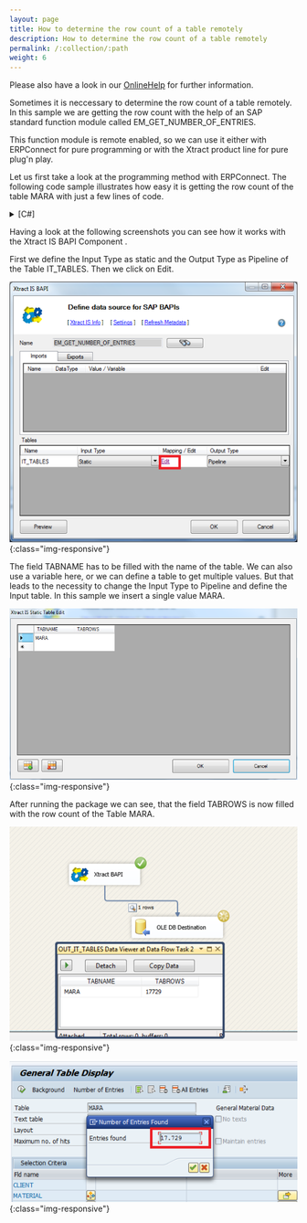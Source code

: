 ```yaml
---
layout: page
title: How to determine the row count of a table remotely
description: How to determine the row count of a table remotely
permalink: /:collection/:path
weight: 6
---
```


Please also have a look in our [OnlineHelp](https://help.theobald-software.com/en/) for further information.

Sometimes it is neccessary to determine the row count of a table remotely. In this sample we are getting the row count with the help of an SAP standard function module called EM_GET_NUMBER_OF_ENTRIES.

This function module is remote enabled, so we can use it either with ERPConnect for pure programming or with the Xtract product line for pure plug'n play.

Let us first take a look at the programming method with ERPConnect. The following code sample illustrates how easy it is getting the row count of the table MARA with just a few lines of code.

<details>
<summary>[C#]</summary>
{% highlight csharp %}
R3Connection con = new R3Connection("SAPServer", 00, "SAPUser", "Password", "EN", "800");
RFCFunction func = con.CreateFunction("EM_GET_NUMBER_OF_ENTRIES");
RFCStructure entrystruc = func.Tables["IT_TABLES"].AddRow();
entrystruc["TABNAME"] = "MARA";
CountFunc.Execute();
if (func.Tables["IT_TABLES"].RowCount>0)
Console.WriteLine(func.Tables["IT_TABLES"][0, "TABROWS"].ToString());
{% endhighlight %}
</details>

Having a look at the following screenshots you can see how it works with the Xtract IS BAPI Component .

First we define the Input Type as static and the Output Type as Pipeline of the Table IT_TABLES.
Then we click on Edit.

![BAPI-Row-Count-01](/img/contents/BAPI-Row-Count-01.png){:class="img-responsive"}

The field TABNAME has to be filled with the name of the table. We can also use a variable here, or we can define a table to get multiple values. But that leads to the necessity to change the Input Type to Pipeline and define the Input table. In this sample we insert a single value MARA. 

![BAPI-Row-Count-02](/img/contents/BAPI-Row-Count-02.png){:class="img-responsive"}

After running the package we can see, that the field TABROWS is now filled with the row count of the Table MARA.

![BAPI-Row-Count-03](/img/contents/BAPI-Row-Count-03.png){:class="img-responsive"}

![BAPI-Row-Count-04](/img/contents/BAPI-Row-Count-04.png){:class="img-responsive"}
